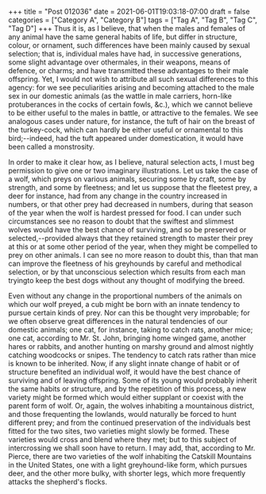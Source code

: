 +++
title = "Post 012036"
date = 2021-06-01T19:03:18-07:00
draft = false
categories = ["Category A", "Category B"]
tags = ["Tag A", "Tag B", "Tag C", "Tag D"]
+++
Thus it is, as I believe, that when the males and females of any animal have the same general habits of life, but differ in structure, colour, or ornament, such differences have been mainly caused by sexual selection; that is, individual males have had, in successive generations, some slight advantage over othermales, in their weapons, means of defence, or charms; and have transmitted these advantages to their male offspring. Yet, I would not wish to attribute all such sexual differences to this agency: for we see peculiarities arising and becoming attached to the male sex in our domestic animals (as the wattle in male carriers, horn-like protuberances in the cocks of certain fowls, &c.), which we cannot believe to be either useful to the males in battle, or attractive to the females. We see analogous cases under nature, for instance, the tuft of hair on the breast of the turkey-cock, which can hardly be either useful or ornamental to this bird;--indeed, had the tuft appeared under domestication, it would have been called a monstrosity.

In order to make it clear how, as I believe, natural selection acts, I must beg permission to give one or two imaginary illustrations. Let us take the case of a wolf, which preys on various animals, securing some by craft, some by strength, and some by fleetness; and let us suppose that the fleetest prey, a deer for instance, had from any change in the country increased in numbers, or that other prey had decreased in numbers, during that season of the year when the wolf is hardest pressed for food. I can under such circumstances see no reason to doubt that the swiftest and slimmest wolves would have the best chance of surviving, and so be preserved or selected,--provided always that they retained strength to master their prey at this or at some other period of the year, when they might be compelled to prey on other animals. I can see no more reason to doubt this, than that man can improve the fleetness of his greyhounds by careful and methodical selection, or by that unconscious selection which results from each man tryingto keep the best dogs without any thought of modifying the breed.

Even without any change in the proportional numbers of the animals on which our wolf preyed, a cub might be born with an innate tendency to pursue certain kinds of prey. Nor can this be thought very improbable; for we often observe great differences in the natural tendencies of our domestic animals; one cat, for instance, taking to catch rats, another mice; one cat, according to Mr. St. John, bringing home winged game, another hares or rabbits, and another hunting on marshy ground and almost nightly catching woodcocks or snipes. The tendency to catch rats rather than mice is known to be inherited. Now, if any slight innate change of habit or of structure benefited an individual wolf, it would have the best chance of surviving and of leaving offspring. Some of its young would probably inherit the same habits or structure, and by the repetition of this process, a new variety might be formed which would either supplant or coexist with the parent form of wolf. Or, again, the wolves inhabiting a mountainous district, and those frequenting the lowlands, would naturally be forced to hunt different prey; and from the continued preservation of the individuals best fitted for the two sites, two varieties might slowly be formed. These varieties would cross and blend where they met; but to this subject of intercrossing we shall soon have to return. I may add, that, according to Mr. Pierce, there are two varieties of the wolf inhabiting the Catskill Mountains in the United States, one with a light greyhound-like form, which pursues deer, and the other more bulky, with shorter legs, which more frequently attacks the shepherd's flocks.
